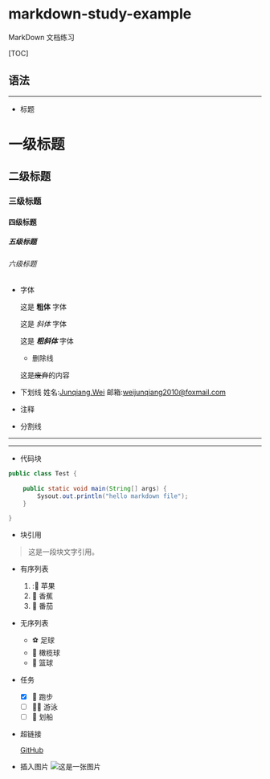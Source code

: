 # markdown-study-example

MarkDown 文档练习

[TOC]



## 语法

---

- 标题

# 一级标题

## 二级标题

### 三级标题

#### 四级标题

##### 五级标题

###### 六级标题



- 字体

  这是 **粗体** 字体

  这是 *斜体*  字体

  这是 ***粗斜体*** 字体
  
  - 删除线

  这是~~废弃~~的内容
  
- 下划线
  姓名:<u>Junqiang.Wei</u>  邮箱:weijunqiang2010@foxmail.com 

- 注释

<!--这是一段注释内容-->

- 分割线

---
***

- 代码块

```java
public class Test {
	
	public static void main(String[] args) {
		Sysout.out.println("hello markdown file");
	}

}
```

- 块引用

> 这是一段块文字引用。
>

- 有序列表

  1. ::apple: 苹果
  2. :banana: 香蕉
  3. :tomato: 番茄

- 无序列表

  - :soccer: 足球
  - :rugby_football: 橄榄球
  - :basketball: 篮球

- 任务

  - [x] :running: 跑步 
  - [ ] :swimming_man: 游泳
  - [ ] :rowboat: 划船 

- 超链接

  [GitHub](https://github.com/Ajunboys)

  

- 插入图片
  ![这是一张图片](https://www.baidu.com/img/PCfb_5bf082d29588c07f842ccde3f97243ea.png)

